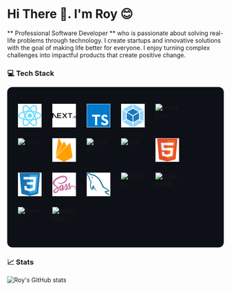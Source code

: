 # Hi There 👋. I'm Roy 😊

** Professional Software Developer ** who is passionate about solving real-life problems through technology. I create startups and innovative solutions with the goal of making life better for everyone. I enjoy turning complex challenges into impactful products that create positive change.

### 💻 Tech Stack

<div style="background-color: #0d1117; padding: 25px; border-radius: 12px;">
  <p align="left" style="display: flex; align-items: center; gap: 25px; flex-wrap: wrap;">
    <img src="https://raw.githubusercontent.com/devicons/devicon/master/icons/react/react-original.svg" alt="react" width="55" height="55"/>
    <img src="https://raw.githubusercontent.com/devicons/devicon/master/icons/nextjs/nextjs-original-wordmark.svg" alt="nextjs" width="55" height="55"/>
    <img src="https://raw.githubusercontent.com/devicons/devicon/master/icons/typescript/typescript-original.svg" alt="typescript" width="55" height="55"/>
    <img src="https://raw.githubusercontent.com/devicons/devicon/master/icons/webpack/webpack-original.svg" alt="webpack" width="55" height="55"/>
    <img src="https://getbootstrap.com/docs/5.3/assets/brand/bootstrap-logo.svg" alt="bootstrap" width="55" height="55"/>
    <img src="https://www.vectorlogo.zone/logos/tailwindcss/tailwindcss-icon.svg" alt="tailwind" width="55" height="55"/>
    <img src="https://raw.githubusercontent.com/devicons/devicon/master/icons/firebase/firebase-plain.svg" alt="firebase" width="55" height="55"/>
    <img src="https://www.vectorlogo.zone/logos/laravel/laravel-icon.svg" alt="laravel" width="55" height="55"/>
    <img src="https://www.php.net/images/logos/new-php-logo.svg" alt="php" width="55" height="55"/>
    <img src="https://raw.githubusercontent.com/devicons/devicon/master/icons/html5/html5-original.svg" alt="html5" width="55" height="55"/>
    <img src="https://raw.githubusercontent.com/devicons/devicon/master/icons/css3/css3-original.svg" alt="css3" width="55" height="55"/>
    <img src="https://raw.githubusercontent.com/devicons/devicon/master/icons/sass/sass-original.svg" alt="sass" width="55" height="55"/>
    <img src="https://raw.githubusercontent.com/devicons/devicon/master/icons/mysql/mysql-original.svg" alt="mysql" width="55" height="55"/>
    <img src="https://cdn.worldvectorlogo.com/logos/prisma-2.svg" alt="prisma" width="55" height="55"/>
    <img src="https://cdn.worldvectorlogo.com/logos/planetscale.svg" alt="planetscale" width="55" height="55"/>
    <img src="https://www.vectorlogo.zone/logos/vercel/vercel-icon.svg" alt="vercel" width="55" height="55"/>
    <img src="https://turbo.build/images/favicon-dark/apple-touch-icon.png" alt="turborepo" width="55" height="55"/>
  </p>
</div>

### 📈 Stats

![Roy's GitHub stats](https://github-readme-stats.vercel.app/api?username=yahyobek0606&show_icons=true&theme=tokyonight&count_private=true&include_all_commits=true)
